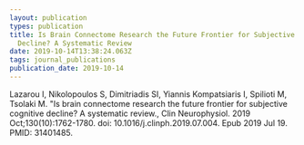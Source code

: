 ```yaml
---
layout: publication
types: publication
title: Is Brain Connectome Research the Future Frontier for Subjective Cognitive
  Decline? A Systematic Review
date: 2019-10-14T13:38:24.063Z
tags: journal_publications
publication_date: 2019-10-14
---
```

Lazarou I, Nikolopoulos S, Dimitriadis SI, Yiannis Kompatsiaris I, Spilioti M, Tsolaki M. "Is brain connectome research the future frontier for subjective cognitive decline? A systematic review., Clin Neurophysiol. 2019 Oct;130(10):1762-1780. doi: 10.1016/j.clinph.2019.07.004. Epub 2019 Jul 19. PMID: 31401485.